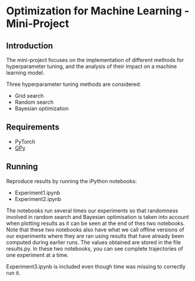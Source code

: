 # Optimization for Machine Learning - Mini-Project

## Introduction
The mini-project focuses on the implementation of different methods for hyperparameter tuning,
and the analysis of their impact on a machine learning model.

Three hyperparameter tuning methods are considered:
+ Grid search
+ Random search
+ Bayesian optimization


## Requirements
+ PyTorch
+ [GPy](https://github.com/SheffieldML/GPy)


## Running
Reproduce results by running the iPython notebooks:
+ Experiment1.ipynb
+ Experiment2.ipynb

The notebooks run several times our experiments so that randomness involved in random search and Bayesian optimisation is taken into account when plotting results as it can be seen at the end of thes two notebooks.  
Note that these two notebooks also have what we call offline versions of our experiments where they are ran using results that have already been computed during earlier runs. The values obtained are stored in the file results.py. In these two notebooks, you can see complete trajectories of one experiment at a time.

Experiment3.ipynb is included even though time was missing to correctly run it.